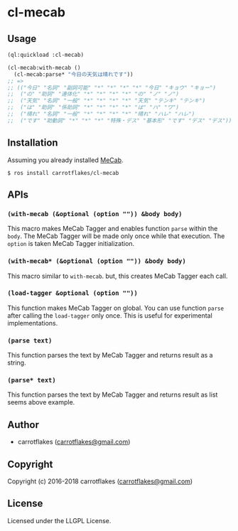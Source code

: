 # cl-mecab

## Usage

```lisp
(ql:quickload :cl-mecab)

(cl-mecab:with-mecab ()
  (cl-mecab:parse* "今日の天気は晴れです"))
;; =>
;; (("今日" "名詞" "副詞可能" "*" "*" "*" "*" "今日" "キョウ" "キョー")
;;  ("の" "助詞" "連体化" "*" "*" "*" "*" "の" "ノ" "ノ")
;;  ("天気" "名詞" "一般" "*" "*" "*" "*" "天気" "テンキ" "テンキ")
;;  ("は" "助詞" "係助詞" "*" "*" "*" "*" "は" "ハ" "ワ")
;;  ("晴れ" "名詞" "一般" "*" "*" "*" "*" "晴れ" "ハレ" "ハレ")
;;  ("です" "助動詞" "*" "*" "*" "特殊・デス" "基本形" "です" "デス" "デス"))
```

## Installation

Assuming you already installed [MeCab](http://taku910.github.io/mecab/).

```
$ ros install carrotflakes/cl-mecab
```

## APIs
### `(with-mecab (&optional (option "")) &body body)`
This macro makes MeCab Tagger and enables function `parse` within the `body`.
The MeCab Tagger will be made only once while that execution.
The `option` is taken MeCab Tagger initialization.

### `(with-mecab* (&optional (option "")) &body body)`
This macro similar to `with-mecab`. but, this creates MeCab Tagger each call.

### `(load-tagger &optional (option ""))`
This function makes MeCab Tagger on global.
You can use function `parse` after calling the `load-tagger` only once.
This is useful for experimental implementations.

### `(parse text)`
This function parses the text by MeCab Tagger and returns result as a string.

### `(parse* text)`
This function parses the text by MeCab Tagger and returns result as list seems above example.

## Author

* carrotflakes (carrotflakes@gmail.com)

## Copyright

Copyright (c) 2016-2018 carrotflakes (carrotflakes@gmail.com)

## License

Licensed under the LLGPL License.
